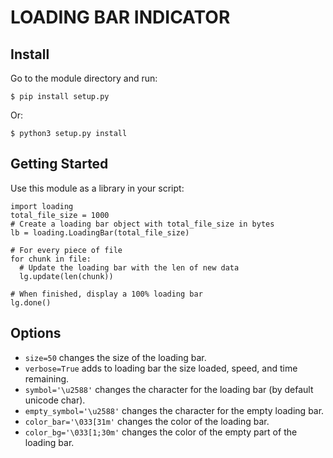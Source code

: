LOADING BAR INDICATOR
=====================


Install
-------
Go to the module directory and run:
```
$ pip install setup.py
```

Or:
```
$ python3 setup.py install
```


Getting Started
---------------

Use this module as a library in your script:

```
import loading
total_file_size = 1000
# Create a loading bar object with total_file_size in bytes
lb = loading.LoadingBar(total_file_size)

# For every piece of file
for chunk in file:
  # Update the loading bar with the len of new data
  lg.update(len(chunk))

# When finished, display a 100% loading bar
lg.done()
```

Options
-------

* `size=50` changes the size of the loading bar.
* `verbose=True` adds to loading bar the size loaded, speed, and time remaining.
* `symbol='\u2588'` changes the character for the loading bar (by default unicode char).
* `empty_symbol='\u2588'` changes the character for the empty loading bar.
* `color_bar='\033[31m'` changes the color of the loading bar.
* `color_bg='\033[1;30m'` changes the color of the empty part of the loading bar.
